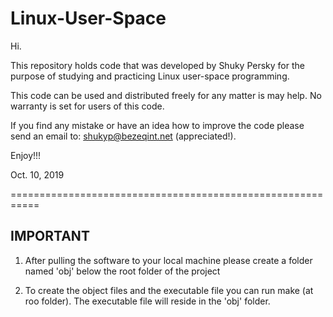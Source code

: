 # Linux-User-Space

Hi.

This repository holds code that was developed by Shuky Persky for the purpose of 
studying and practicing Linux user-space programming.

This code can be used and distributed freely for any matter is may help.
No warranty is set for users of this code.

If you find any mistake or have an idea how to improve the code please
send an email to: shukyp@bezeqint.net (appreciated!).

Enjoy!!!

Oct. 10, 2019

===========================================================

IMPORTANT
------------
1. After pulling the software to your local machine
please create a folder named 'obj' below the root
folder of the project

2. To create the object files and the executable file
you can run make (at roo folder). The executable file will reside
in the 'obj' folder.
